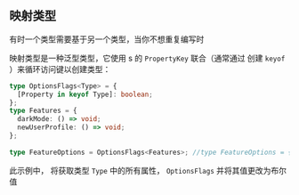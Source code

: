 ## 映射类型

有时一个类型需要基于另一个类型，当你不想重复编写时

映射类型是一种泛型类型，它使用 s 的 `PropertyKey` 联合（通常通过 创建 `keyof` ）来循环访问键以创建类型：

```ts
type OptionsFlags<Type> = {
  [Property in keyof Type]: boolean;
};
type Features = {
  darkMode: () => void;
  newUserProfile: () => void;
};
 
type FeatureOptions = OptionsFlags<Features>; //type FeatureOptions = {  darkMode: boolean;newUserProfile: boolean;}
```

此示例中， 将获取类型 `Type` 中的所有属性， `OptionsFlags` 并将其值更改为布尔值